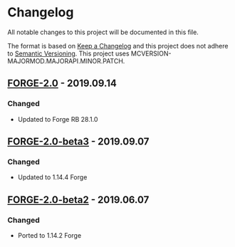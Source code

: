 # Changelog
All notable changes to this project will be documented in this file.

The format is based on [Keep a Changelog](http://keepachangelog.com/en/1.0.0/) and this project does not adhere to [Semantic Versioning](http://semver.org/spec/v2.0.0.html).
This project uses MCVERSION-MAJORMOD.MAJORAPI.MINOR.PATCH.

## [FORGE-2.0](https://github.com/TheIllusiveC4/CakeChomps/compare/7d6d9890c4b683029d9eda8c0af35a4c784fe31e...master) - 2019.09.14
### Changed
- Updated to Forge RB 28.1.0

## [FORGE-2.0-beta3](https://github.com/TheIllusiveC4/CakeChomps/compare/ed2c35499418886c33f8fbdfb156af0001ceb285...7d6d9890c4b683029d9eda8c0af35a4c784fe31e) - 2019.09.07
### Changed
- Updated to 1.14.4 Forge

## [FORGE-2.0-beta2](https://github.com/TheIllusiveC4/CakeChomps/compare/ed2c35499418886c33f8fbdfb156af0001ceb285...5b1a29a0bdbb5f03d8af9dbd84502e1d35c7d379) - 2019.06.07
### Changed
- Ported to 1.14.2 Forge